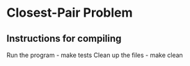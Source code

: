 # Closest-Pair Problem #

## Instructions for compiling ##

Run the program - make tests
Clean up the files - make clean

